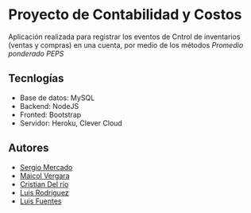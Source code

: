 # Proyecto de Contabilidad y Costos

Aplicación realizada para registrar los eventos de Cntrol de inventarios (ventas
y compras) en una cuenta, por medio de los métodos _Promedio ponderado_ _PEPS_

## Tecnlogías

- Base de datos: MySQL
- Backend: NodeJS
- Fronted: Bootstrap
- Servidor: Heroku, Clever Cloud

## Autores

- [Sergio Mercado](https://github.com/SergioMercado)
- [Maicol Vergara](https://github.com/LuisFuenTech/kardex-peps-web#Autores)
- [Cristian Del río](https://github.com/CristianJDelRio)
- [Luis Rodriguez](https://github.com/lucman2)
- [Luis Fuentes ](https://github.com/luisfuentech)
